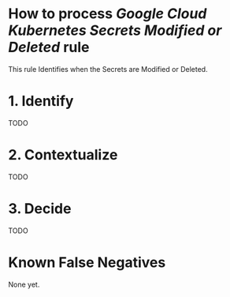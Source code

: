 # How to process *Google Cloud Kubernetes Secrets Modified or Deleted* rule
This rule Identifies when the Secrets are Modified or Deleted.

# 1. Identify
TODO

# 2. Contextualize
TODO

# 3. Decide
TODO

# Known False Negatives
None yet.
